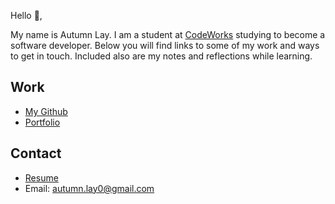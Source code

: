 Hello 👋, 

My name is Autumn Lay. I am a student at [CodeWorks](https://boisecodeworks.com) studying to become a software developer. Below you will find links to some of my work and ways to get in touch. Included also are my notes and reflections while learning. 

## Work

  + [My Github](https://github.com/autumnlay)
  + [Portfolio](https://autumnlay.github.io/)

## Contact

  + [Resume](https://autumnlay.github.io/resume)
  + Email: autumn.lay0@gmail.com
  
